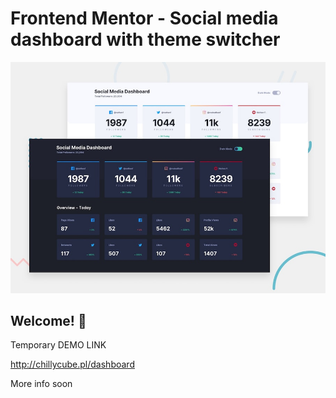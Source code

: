 # Frontend Mentor - Social media dashboard with theme switcher

![Design preview for the Social media dashboard with theme switcher coding challenge](./design/desktop-preview.jpg)

## Welcome! 👋

Temporary DEMO LINK

http://chillycube.pl/dashboard


More info soon 
